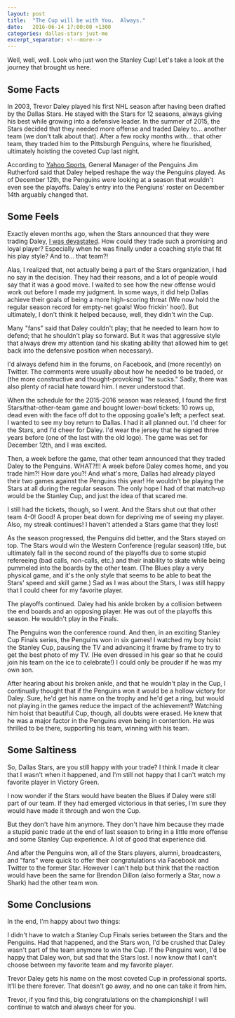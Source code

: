 ```yaml
---
layout: post
title:  "The Cup will be with You.  Always."
date:   2016-06-14 17:00:00 +1300
categories: dallas-stars just-me
excerpt_separator: <!--more-->
---
```

Well, well, well.  Look who just won the Stanley Cup!  Let's take a look at the journey that brought us here.

<!--more-->

## Some Facts

In 2003, Trevor Daley played his first NHL season after having been drafted by the Dallas Stars.  He stayed with the Stars for 12 seasons, always giving his best while growing into a defensive leader.  In the summer of 2015, the Stars decided that they needed more offense and traded Daley to... another team (we don't talk about that).  After a few rocky months with... that other team, they traded him to the Pittsburgh Penguins, where he flourished, ultimately hoisting the coveted Cup last night.

According to [Yahoo Sports](http://sports.yahoo.com/news/mom-battling-cancer-daley-gets-cup-first-crosby-041216471--nhl.html), General Manager of the Penguins Jim Rutherford said that Daley helped reshape the way the Penguins played.  As of December 12th, the Penguins were looking at a season that wouldn't even see the playoffs.  Daley's entry into the Pengiuns' roster on December 14th arguably changed that.

## Some Feels

Exactly eleven months ago, when the Stars announced that they were trading Daley, [I was devastated](https://codingforsmarties.wordpress.com/2015/07/13/goodbye-daley-you-will-be-missed/).  How could they trade such a promising and loyal player?  Especially when he was finally under a coaching style that fit his play style?  And to... that team?!

Alas, I realized that, not actually being a part of the Stars organization, I had no say in the decision.  They had their reasons, and a lot of people would say that it was a good move.  I waited to see how the new offense would work out before I made my judgment.  In some ways, it did help Dallas achieve their goals of being a more high-scoring threat (We now hold the regular season record for empty-net goals!  Woo frickin' hoo!).  But ultimately, I don't think it helped because, well, they didn't win the Cup.

Many "fans" said that Daley couldn't play; that he needed to learn how to defend; that he shouldn't play so forward.  But it was that aggressive style that always drew my attention (and his skating ability that allowed him to get back into the defensive position when necessary).

I'd always defend him in the forums, on Facebook, and (more recently) on Twitter.  The comments were usually about how he needed to be traded, or (the more constructive and thought-provoking) "he sucks."  Sadly, there was also plenty of racial hate toward him.  I never understood that.

When the schedule for the 2015-2016 season was released, I found the first Stars/that-other-team game and bought lower-bowl tickets: 10 rows up, dead even with the face off dot to the opposing goalie's left; a perfect seat.  I wanted to see my boy return to Dallas.  I had it all planned out.  I'd cheer for the Stars, and I'd cheer for Daley.  I'd wear the jersey that he signed three years before (one of the last with the old logo).  The game was set for December 12th, and I was excited.

Then, a week before the game, that other team announced that they traded Daley to the Penguins.  WHAT?!!!  A week before Daley comes home, and you trade him?!  How dare you?!  And what's more, Dallas had already played their two games against the Penguins this year!  He wouldn't be playing the Stars at all during the regular season.  The only hope I had of that match-up would be the Stanley Cup, and just the idea of that scared me.

I still had the tickets, though, so I went.  And the Stars shut out that other team 4-0!  Good!  A proper beat down for depriving me of seeing my player.  Also, my streak continues!  I haven't attended a Stars game that they lost!

As the season progressed, the Penguins did better, and the Stars stayed on top.  The Stars would win the Western Conference (regular season) title, but ultimately fall in the second round of the playoffs due to some stupid refereeing (bad calls, non-calls, etc.) and their inability to skate while being pummeled into the boards by the other team.  (The Blues play a very physical game, and it's the only style that seems to be able to beat the Stars' speed and skill game.)  Sad as I was about the Stars, I was still happy that I could cheer for my favorite player.

The playoffs continued.  Daley had his ankle broken by a collision between the end boards and an opposing player.  He was out of the playoffs this season.  He wouldn't play in the Finals.

The Penguins won the conference round.  And then, in an exciting Stanley Cup Finals series, the Penguins won in six games!  I watched my boy hoist the Stanley Cup, pausing the TV and advancing it frame by frame to try to get the best photo of my TV.  (He even dressed in his gear so that he could join his team on the ice to celebrate!)  I could only be prouder if he was my own son.

After hearing about his broken ankle, and that he wouldn't play in the Cup, I continually thought that if the Penguins won it would be a hollow victory for Daley.  Sure, he'd get his name on the trophy and he'd get a ring, but would not playing in the games reduce the impact of the achievement?  Watching him hoist that beautiful Cup, though, all doubts were erased.  He knew that he was a major factor in the Penguins even being in contention.  He was thrilled to be there, supporting his team, winning with his team.

## Some Saltiness

So, Dallas Stars, are you still happy with your trade?  I think I made it clear that I wasn't when it happened, and I'm still not happy that I can't watch my favorite player in Victory Green.

I now wonder if the Stars would have beaten the Blues if Daley were still part of our team.  If they had emerged victorious in that series, I'm sure they would have made it through and won the Cup.

But they don't have him anymore.  They don't have him because they made a stupid panic trade at the end of last season to bring in a little more offense and some Stanley Cup experience.  A lot of good that experience did.

And after the Penguins won, all of the Stars players, alumni, broadcasters, and "fans" were quick to offer their congratulations via Facebook and Twitter to the former Star.  However I can't help but think that the reaction would have been the same for Brendon Dillon (also formerly a Star, now a Shark) had the other team won.

## Some Conclusions

In the end, I'm happy about two things:

I didn't have to watch a Stanley Cup Finals series between the Stars and the Penguins.  Had that happened, and the Stars won, I'd be crushed that Daley wasn't part of the team anymore to win the Cup.  If the Penguins won, I'd be happy that Daley won, but sad that the Stars lost.  I now know that I can't choose between my favorite team and my favorite player.

Trevor Daley gets his name on the most coveted Cup in professional sports.  It'll be there forever.  That doesn't go away, and no one can take it from him.

Trevor, if you find this, big congratulations on the championship!  I will continue to watch and always cheer for you.